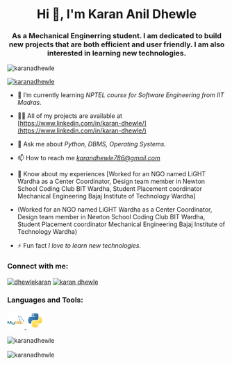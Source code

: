 <h1 align="center">Hi 👋, I'm Karan Anil Dhewle</h1>
<h3 align="center">As a Mechanical Enginerring student. I am dedicated to build new projects that are both efficient and user friendly. I am also interested in learning new technologies.</h3>

<p align="left"> <img src="https://komarev.com/ghpvc/?username=karanadhewle&label=Profile%20views&color=0e75b6&style=flat" alt="karanadhewle" /> </p>


<p align="left"> <a href="https://github.com/ryo-ma/github-profile-trophy"><img src="https://github-profile-trophy.vercel.app/?username=karanadhewle" alt="karanadhewle" /></a> </p>

- 🌱 I’m currently learning *NPTEL course for Software Engineering from IIT Madras.*

- 👨‍💻 All of my projects are available at [https://www.linkedin.com/in/karan-dhewle/](https://www.linkedin.com/in/karan-dhewle/)

- 💬 Ask me about *Python, DBMS, Operating Systems.*

- 📫 How to reach me *karandhewle786@gmail.com*

- 📄 Know about my experiences [Worked for an NGO named LiGHT Wardha as a Center Coordinator, Design team member in Newton School Coding Club BIT Wardha, Student Placement coordinator Mechanical Engineering Bajaj Institute of Technology Wardha]
- (Worked for an NGO named LiGHT Wardha as a Center Coordinator, Design team member in Newton School Coding Club BIT Wardha, Student Placement coordinator Mechanical Engineering Bajaj Institute of Technology Wardha)

- ⚡ Fun fact *I love to learn new technologies.*

<h3 align="left">Connect with me:</h3>
<p align="left">
<a href="https://twitter.com/dhewlekaran" target="blank"><img align="center" src="https://raw.githubusercontent.com/rahuldkjain/github-profile-readme-generator/master/src/images/icons/Social/twitter.svg" alt="dhewlekaran" height="30" width="40" /></a>
<a href="https://linkedin.com/in/karan dhewle" target="blank"><img align="center" src="https://raw.githubusercontent.com/rahuldkjain/github-profile-readme-generator/master/src/images/icons/Social/linked-in-alt.svg" alt="karan dhewle" height="30" width="40" /></a>
</p>

<h3 align="left">Languages and Tools:</h3>
<p align="left"> <a href="https://www.mysql.com/" target="_blank" rel="noreferrer"> <img src="https://raw.githubusercontent.com/devicons/devicon/master/icons/mysql/mysql-original-wordmark.svg" alt="mysql" width="40" height="40"/> </a> <a href="https://www.python.org" target="_blank" rel="noreferrer"> <img src="https://raw.githubusercontent.com/devicons/devicon/master/icons/python/python-original.svg" alt="python" width="40" height="40"/> </a> </p>

<p><img align="center" src="https://github-readme-stats.vercel.app/api/top-langs?username=karanadhewle&show_icons=true&locale=en&layout=compact" alt="karanadhewle" /></p>

<p><img align="center" src="https://github-readme-streak-stats.herokuapp.com/?user=karanadhewle&" alt="karanadhewle" /></p>
